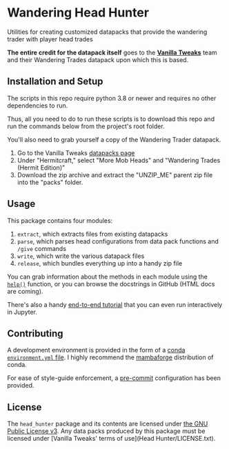 # Wandering Head Hunter

Utilities for creating customized datapacks that provide the wandering trader
with player head trades

**The entire credit for the datapack itself** goes to the [**Vanilla Tweaks**](https://vanillatweaks.net)
team and their Wandering Trades datapack upon which this is based.

## Installation and Setup

The scripts in this repo require python 3.8 or newer and requires no other dependencies to run.

Thus, all you need to do to run these scripts is to download this repo and run the commands below from the
project's root folder.

You'll also need to grab yourself a copy of the Wandering Trader datapack.
1. Go to the Vanilla Tweaks [datapacks page](https://vanillatweaks.net/picker/datapacks/)
1. Under "Hermitcraft," select "More Mob Heads" and "Wandering Trades (Hermit Edition)"
1. Download the zip archive and extract the "UNZIP_ME" parent zip file into the "packs" folder.

## Usage

This package contains four modules:
1. `extract`, which extracts files from existing datapacks
1. `parse`, which parses head configurations from data pack functions and `/give` commands
1. `write`, which write the various datapack files
1. `release`, which bundles everything up into a handy zip file

You can grab information about the methods in each module using the
[`help()`](https://docs.python.org/3/library/functions.html#help)
function, or you can browse the docstrings in GitHub (HTML docs are coming).

There's also a handy [end-to-end tutorial](Tutorial.ipynb) that you can even run interactively
in Jupyter.

## Contributing

A development environment is provided in the form of a
[conda `environment.yml` file](https://docs.conda.io/projects/conda/en/latest/user-guide/tasks/manage-environments.html).
I highly recommend the [mambaforge](https://github.com/conda-forge/miniforge#mambaforge)
distribution of conda.

For ease of style-guide enforcement, a [pre-commit](https://pre-commit.com/) configuration has been
provided.

## License

The `head_hunter` package and its contents are licensed under [the GNU Public License v3](LICENSE). Any data packs produced
by this package must be licensed under [Vanilla Tweaks' terms of use](Head Hunter/LICENSE.txt).
